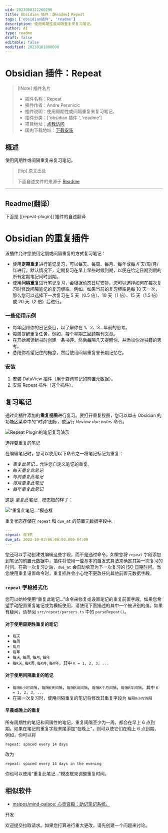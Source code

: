 ```yaml
---
uid: 2023080322260290
title: Obsidian 插件：【Readme】Repeat
tags: ['obsidian插件', 'readme']
description: 使用周期性或间隔重复来复习笔记。
author: AI
type: readme
draft: false
editable: false
modified: 20230101000000
---
```


# Obsidian 插件：Repeat

> [!Note] 插件名片
> - 插件名称：Repeat
> - 插件作者：Andre Perunicic
> - 插件说明：使用周期性或间隔重复来复习笔记。
> - 插件分类：['obsidian 插件 ', 'readme']
> - 项目地址：[点我访问](https://github.com/prncc/obsidian-repeat-plugin)
> - 国内下载地址：[下载安装](https://pkmer.cn/products/plugin/pluginMarket/?repeat-plugin)

## 概述

使用周期性或间隔重复来复习笔记。

> [!tip] 原文出处
>
>下面自述文件的来源于 [Readme](https://ghproxy.net/https://raw.githubusercontent.com/prncc/obsidian-repeat-plugin/master/README.md)
>

---

## Readme(翻译）

下面是 [[repeat-plugin]] 插件的自述翻译

# Obsidian 的重复插件

该插件允许您使用定期或间隔重复的方式复习笔记：

* 使用**定期重复**进行笔记复习，可以每天、每周、每月、每年或每 _K_ 天/周/月/年进行。默认情况下，定期复习在早上早些时候到期，以便在给定日期到期的所有定期笔记同时到期。
* 使用**间隔重复**进行笔记复习，会根据动态日程安排。您可以选择如何在每次复习时修改间隔笔记的复习频率。例如，如果当前的复习频率是每 10 天一次，那么您可以选择下一次复习在 5 天（0.5 倍）、10 天（1 倍）、15 天（1.5 倍）或 20 天（2 倍）后进行。

### 一些使用示例

* 每年回顾你的日记条目，以了解你在 1、2、3...年前的思考。
* 每周提醒重复任务。例如，每个星期三回顾期刊文章。
* 在开始阅读新书时创建一条书评。然后每隔几天提醒你，并添加你对书籍的思考。
* 总结你希望记住的概念，然后使用间隔重复来长期记忆它。

### 安装

1. 安装 DataView 插件（用于查询笔记的前置元数据）。
2. 安装 Repeat 插件（这个插件）。

## 复习笔记

通过此插件添加的**重复视图**进行复习。要打开重复视图，您可以单击 Obsidian 的功能区菜单中的“时钟”图标，或运行 _Review due notes_ 命令。

![Repeat Plugin的笔记复习演示](./images/repeat-view.png)

选择要重复的笔记

在编辑笔记时，您可以使用以下命令之一将笔记标记为重复：

* _重复此笔记..._ 允许您自定义笔记的重复。
* _每天重复此笔记_
* _每周重复此笔记_
* _每月重复此笔记_
* _每年重复此笔记_

这是 _重复此笔记..._ 模态框的样子：

![“重复此笔记...”模态框](./images/modal.png)

重复状态存储在 `repeat` 和 `due_at` 的前置元数据字段中。

```yaml
---
repeat: 每3天
due_at: 2022-10-03T06:00:00.000-04:00
---
```

您还可以手动创建或编辑这些字段，而不是通过命令。如果您将 `repeat` 字段添加到笔记的前置元数据中，插件将使用一些基本的启发式算法来确定其第一次复习的时间。在第一次复习之后，`due_at` 会自动填充为下一次复习的 [ISO 日期时间](https://github.com/moment/luxon/blob/master/docs/parsing.md#iso-8601)。当您使用重复设置命令时，重复插件会小心地不更改任何其他前置元数据字段。

### `repeat` 字段格式化

您可以始终使用“重复此笔记...”命令来修复或设置笔记的重复前置字段。如果您希望手动配置重复笔记或为模板使用，请使用下面描述的其中一个被识别的值。如果有疑问，请参阅 `src/repeat/parsers.ts` 中的 `parseRepeat()`。

#### 对于**使用周期性重复的笔记**

* `每天`
* `每周`
* `每月`
* `每年`
* `每天`, `每周`, `每月`, `每年`
* `每K天`, `每K周`, `每K月`, `每K年`，其中 `K = 1, 2, 3, ...`

#### 对于使用间隔重复的笔记

* `每隔K小时间隔`，`每隔K天间隔`，`每隔K周间隔`，`每隔K个月间隔`，`每隔K年间隔`，其中 `K = 1, 2, 3, ...`
* 在第一次复习时，使用间隔重复的笔记将修改其重复字段为 `每隔K小时间隔`

#### 早晨或晚上的重复

所有周期性的笔记和间隔性的笔记，重复间隔至少为一周，都会在早上 6 点到期。如果在笔记的重复字段末尾添加“在晚上”，则可以使它们在晚上 6 点到期。例如，你可以将

```
repeat: spaced every 14 days
```

改为

```
repeat: spaced every 14 days in the evening
```

你也可以使用“重复此笔记...”模态框来调整重复时间。

## 相似软件

* [msipos/mind-palace: 心灵宫殿：助记笔记系统。](https://github.com/msipos/mind-palace)

开发

欢迎提交拉取请求。如果您打算进行重大更改，请先创建一个问题来讨论。
